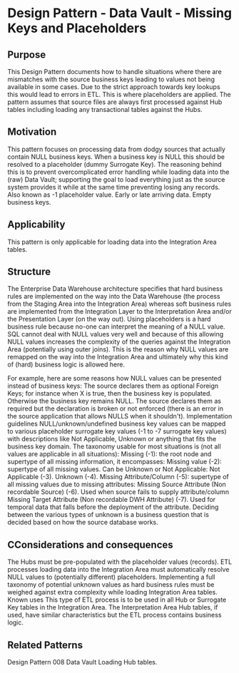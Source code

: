 # Design Pattern - Data Vault - Missing Keys and Placeholders

## Purpose

This Design Pattern documents how to handle situations where there are mismatches with the source business keys leading to values not being available in some cases. Due to the strict approach towards key lookups this would lead to errors in ETL. This is where placeholders are applied. The pattern assumes that source files are always first processed against Hub tables including loading any transactional tables against the Hubs.

## Motivation

This pattern focuses on processing data from dodgy sources that actually contain NULL business keys.  When a business key is NULL this should be resolved to a placeholder (dummy Surrogate Key).
The reasoning behind this is to prevent overcomplicated error handling while loading data into the (raw) Data Vault; supporting the goal to load everything just as the source system provides it while at the same time preventing losing any records.
Also known as
-1 placeholder value.
Early or late arriving data.
Empty business keys.

## Applicability

This pattern is only applicable for loading data into the Integration Area tables.

## Structure

The Enterprise Data Warehouse architecture specifies that hard business rules are implemented on the way into the Data Warehouse (the process from the Staging Area into the Integration Area) whereas soft business rules are implemented from the Integration Layer to the Interpretation Area and/or the Presentation Layer (on the way out).
Using placeholders is a hard business rule because no-one can interpret the meaning of a NULL value. SQL cannot deal with NULL values very well and because of this allowing NULL values increases the complexity of the queries against the Integration Area (potentially using outer joins). This is the reason why NULL values are remapped on the way into the Integration Area and ultimately why this kind of (hard) business logic is allowed here.

For example, here are some reasons how NULL values can be presented instead of business keys:
The source declares them as optional Foreign Keys; for instance when X is true, then the business key is populated. Otherwise the business key remains NULL.
The source declares them as required but the declaration is broken or not enforced (there is an error in the source application that allows NULLS when it shouldn't).
Implementation guidelines
NULL/unknown/undefined business key values can be mapped to various placeholder surrogate key values (-1 to -7 surrogate key values) with descriptions like Not Applicable, Unknown or anything that fits the business key domain. The taxonomy usable for most situations is (not all values are applicable in all situations):
Missing (-1): the root node and supertype of all missing information, it encompasses:
Missing value (-2): supertype of all missing values. Can be Unknown or Not Applicable:
Not Applicable (-3).
Unknown (-4).
Missing Attribute/Column (-5): supertype of all missing values due to missing attributes:
Missing Source Attribute (Non recordable Source) (-6). Used when source fails to supply attribute/column
Missing Target Attribute (Non recordable DWH Attribute) (-7). Used for temporal data that falls before the deployment of the attribute.
Deciding between the various types of unknown is a business question that is decided based on how the source database works.

## CConsiderations and consequences
The Hubs must be pre-populated with the placeholder values (records).
ETL processes loading data into the Integration Area must automatically resolve NULL values to (potentially different) placeholders.
Implementing a full taxonomy of potential unknown values as hard business rules must be weighed against extra complexity while loading Integration Area tables.
Known uses
This type of ETL process is to be used in all Hub or Surrogate Key tables in the Integration Area. The Interpretation Area Hub tables, if used, have similar characteristics but the ETL process contains business logic.

## Related Patterns
Design Pattern 008  Data Vault  Loading Hub tables.